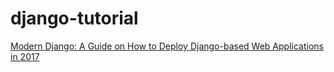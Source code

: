 # django-tutorial
[Modern Django: A Guide on How to Deploy Django-based Web Applications in 2017](https://medium.com/@djstein/modern-django-part-0-introduction-and-initial-setup-657df48f08f8)
